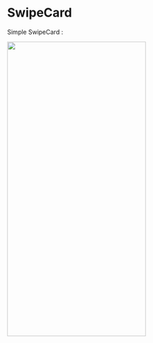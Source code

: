 # SwipeCard

Simple SwipeCard :

<img src="https://user-images.githubusercontent.com/36310714/51075401-2ba4da00-168b-11e9-99ce-e5b6ef60906a.gif" width="320" height="680" />
